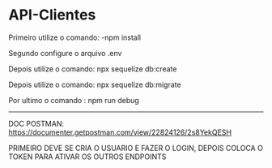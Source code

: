# API-Clientes


Primeiro utilize o comando:
-npm install

Segundo configure o arquivo 
.env

Depois utilize o comando:
npx sequelize db:create

Depois utilize o comando:
npx sequelize db:migrate

Por ultimo o comando :
npm run debug

------
DOC POSTMAN: https://documenter.getpostman.com/view/22824126/2s8YekQESH

PRIMEIRO DEVE SE CRIA O USUARIO E FAZER O LOGIN, DEPOIS COLOCA O TOKEN PARA ATIVAR OS OUTROS ENDPOINTS
